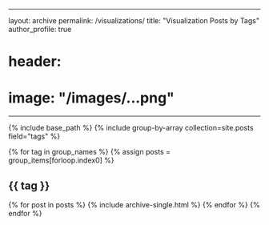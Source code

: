 ---
layout: archive
permalink: /visualizations/
title: "Visualization Posts by Tags"
author_profile: true
# header:
  #  image: "/images/...png"
----

{% include base_path %}
{% include group-by-array collection=site.posts field="tags" %}

{% for tag in group_names %}
  {% assign posts = group_items[forloop.index0] %}
  <h2 id="{{ tag | slugify }}" class="archive__subtitle">{{ tag }}</h2>
  {% for post in posts %}
    {% include archive-single.html %}
  {% endfor %}
{% endfor %}